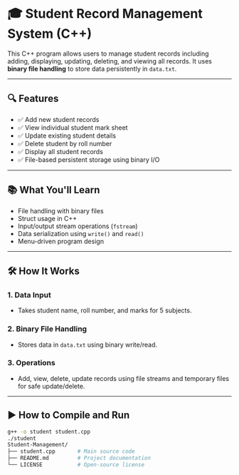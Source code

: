 # 🎓 Student Record Management System (C++)

This C++ program allows users to manage student records including adding, displaying, updating, deleting, and viewing all records. It uses **binary file handling** to store data persistently in `data.txt`.

---

## 🔍 Features

- ✅ Add new student records  
- ✅ View individual student mark sheet  
- ✅ Update existing student details  
- ✅ Delete student by roll number  
- ✅ Display all student records  
- ✅ File-based persistent storage using binary I/O  

---

## 📚 What You'll Learn

- File handling with binary files  
- Struct usage in C++  
- Input/output stream operations (`fstream`)  
- Data serialization using `write()` and `read()`  
- Menu-driven program design  

---

## 🛠️ How It Works

### 1. **Data Input**
- Takes student name, roll number, and marks for 5 subjects.

### 2. **Binary File Handling**
- Stores data in `data.txt` using binary write/read.

### 3. **Operations**
- Add, view, delete, update records using file streams and temporary files for safe update/delete.

---

## ▶️ How to Compile and Run

```bash
g++ -o student student.cpp
./student
Student-Management/
├── student.cpp       # Main source code
├── README.md         # Project documentation
└── LICENSE           # Open-source license
